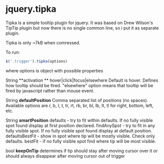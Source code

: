 jquery.tipka
============

Tipka is a simple tooltip plugin for jquery. It was based on Drew Wilson's TipTip plugin but now there is no single common line, so i put it as separate plugin. 

Tipka is only ~7kB when comressed.

To run:

```javascript
$('.trigger').tipka(options)
```

where options is object with possible properties

String **activation **
hover|click|focus|elsewhere 
Default is hover. Defines how tooltip should be fired. "elsewhere" option means that tooltip will be fired by javascript rather than mouse event.

String **defaultPosition** 
Comma separated list of positions (no spaces). Available options are r, b, l, t, tr, rt, rb, br, bl, lb, lt, tl for	right, bottom, left, etc.

String **smartPosition**
defaults - try to fit within defaults. If no fully visible spot found display at first position declared.
findAnySpot - try to fit in any fully visible spot. If no fully visible spot found display at default position.
defaultsBestFit - show in spot where tip will be mostly visible. Check only defaults.
bestFit - if no fully visible spot find where tip will be most visible.

bool **keepOnTip** 
determines if tip should stay after moving cursor
over it or should always disappear after moving cursor out of trigger


